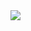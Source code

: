 
   <img src="https://github.com/animationbro/e-commerce_mobile_-_web02/blob/main/Ecommerce%20Mobile%20%26%20Web.png">
